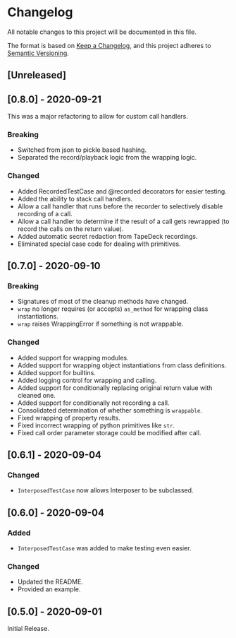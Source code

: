 # Changelog

All notable changes to this project will be documented in this file.

The format is based on [Keep a Changelog](https://keepachangelog.com/en/1.0.0/),
and this project adheres to [Semantic Versioning](https://semver.org/spec/v2.0.0.html).

## [Unreleased]

## [0.8.0] - 2020-09-21

This was a major refactoring to allow for custom call handlers.

### Breaking

- Switched from json to pickle based hashing.
- Separated the record/playback logic from the wrapping logic.

### Changed

- Added RecordedTestCase and @recorded decorators for easier testing.
- Added the ability to stack call handlers.
- Allow a call handler that runs before the recorder to selectively
  disable recording of a call.
- Allow a call handler to determine if the result of a call gets
  rewrapped (to record the calls on the return value).
- Added automatic secret redaction from TapeDeck recordings.
- Eliminated special case code for dealing with primitives.

## [0.7.0] - 2020-09-10

### Breaking

- Signatures of most of the cleanup methods have changed.
- `wrap` no longer requires (or accepts) `as_method` for wrapping
  class instantiations.
- `wrap` raises WrappingError if something is not wrappable.

### Changed

- Added support for wrapping modules.
- Added support for wrapping object instantiations from class definitions.
- Added support for builtins.
- Added logging control for wrapping and calling.
- Added support for conditionally replacing original return value with cleaned one.
- Added support for conditionally not recording a call.
- Consolidated determination of whether something is `wrappable`.
- Fixed wrapping of property results.
- Fixed incorrect wrapping of python primitives like `str`.
- Fixed call order parameter storage could be modified after call.

## [0.6.1] - 2020-09-04

### Changed

- `InterposedTestCase` now allows Interposer to be subclassed.

## [0.6.0] - 2020-09-04

### Added

- `InterposedTestCase` was added to make testing even easier.

### Changed

- Updated the README.
- Provided an example.

## [0.5.0] - 2020-09-01

Initial Release.
